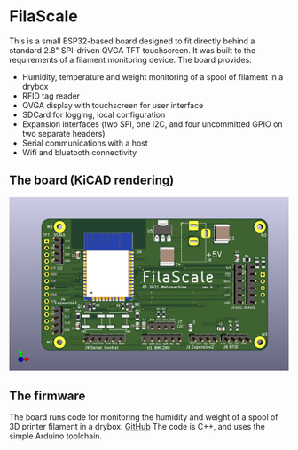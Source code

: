 # FilaScale

This is a small ESP32-based board designed to fit directly behind a standard 2.8" SPI-driven QVGA TFT touchscreen.
It was built to the requirements of a filament monitoring device.  The board provides:

* Humidity, temperature and weight monitoring of a spool of filament in a drybox
* RFID tag reader
* QVGA display with touchscreen for user interface
* SDCard for logging, local configuration
* Expansion interfaces (two SPI, one I2C, and four uncommitted GPIO on two separate headers)
* Serial communications with a host
* Wifi and bluetooth connectivity


## The board (KiCAD rendering)
![The board](/filacase.png)



## The firmware
The board runs code for monitoring the humidity and weight of a spool of 3D printer filament in a drybox.
  [GitHub](https://github.com/wallaceowen/FilaScale/tree/master)
The code is C++, and uses the simple Arduino toolchain.
